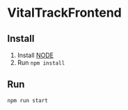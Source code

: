 # VitalTrackFrontend

## Install

1. Install [NODE](https://nodejs.org/en/download/package-manager/current)
2. Run `npm install`

## Run

```py
npm run start
```
